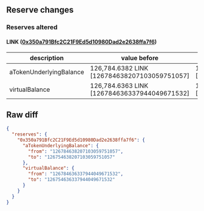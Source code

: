 ## Reserve changes

### Reserves altered

#### LINK ([0x350a791Bfc2C21F9Ed5d10980Dad2e2638ffa7f6](https://optimistic.etherscan.io/address/0x350a791Bfc2C21F9Ed5d10980Dad2e2638ffa7f6))

| description | value before | value after |
| --- | --- | --- |
| aTokenUnderlyingBalance | 126,784.6382 LINK [126784638207103059751057] | 126,754.6382 LINK [126754638207103059751057] |
| virtualBalance | 126,784.6363 LINK [126784636337944049671532] | 126,754.6363 LINK [126754636337944049671532] |


## Raw diff

```json
{
  "reserves": {
    "0x350a791Bfc2C21F9Ed5d10980Dad2e2638ffa7f6": {
      "aTokenUnderlyingBalance": {
        "from": "126784638207103059751057",
        "to": "126754638207103059751057"
      },
      "virtualBalance": {
        "from": "126784636337944049671532",
        "to": "126754636337944049671532"
      }
    }
  }
}
```